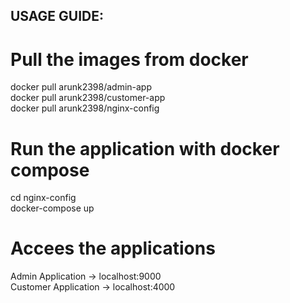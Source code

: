 ## USAGE GUIDE:  
  
# Pull the images from docker  
docker pull arunk2398/admin-app  
docker pull arunk2398/customer-app  
docker pull arunk2398/nginx-config  
  
# Run the application with docker compose  
cd nginx-config  
docker-compose up  
  
# Accees the applications  
Admin Application -> localhost:9000  
Customer Application -> localhost:4000  
